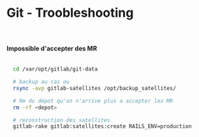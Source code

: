 Git - Troobleshooting
==
<br/>

#### Impossible d'accepter des MR

```bash

  cd /var/opt/gitlab/git-data

  # backup au cas ou
  rsync -avp gitlab-satellites /opt/backup_satellites/

  # Rm du dépot qu'on n'arrive plus a accepter les MR
  rm -rf <depot>

  # reconstruction des satellites
  gitlab-rake gitlab:satellites:create RAILS_ENV=production

```

